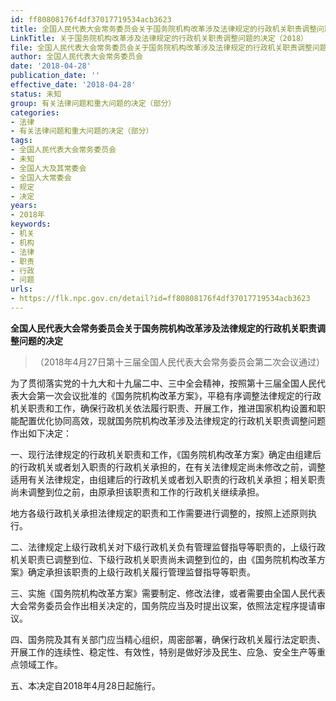 ```yaml
---
id: ff80808176f4df37017719534acb3623
title: 全国人民代表大会常务委员会关于国务院机构改革涉及法律规定的行政机关职责调整问题的决定
LinkTitle: 关于国务院机构改革涉及法律规定的行政机关职责调整问题的决定（2018）
file: 全国人民代表大会常务委员会关于国务院机构改革涉及法律规定的行政机关职责调整问题的决定_ff80808176f4df37017719534acb3623.docx
author: 全国人民代表大会常务委员会
date: '2018-04-28'
publication_date: ''
effective_date: '2018-04-28'
status: 未知
group: 有关法律问题和重大问题的决定（部分）
categories:
- 法律
- 有关法律问题和重大问题的决定（部分）
tags:
- 全国人民代表大会常务委员会
- 未知
- 全国人大及其常委会
- 全国人大常委会
- 规定
- 决定
years:
- 2018年
keywords:
- 机关
- 机构
- 法律
- 职责
- 行政
- 问题
urls:
- https://flk.npc.gov.cn/detail?id=ff80808176f4df37017719534acb3623
---
```


**全国人民代表大会常务委员会关于国务院机构改革涉及法律规定的行政机关职责调整问题的决定**

> （2018年4月27日第十三届全国人民代表大会常务委员会第二次会议通过）

为了贯彻落实党的十九大和十九届二中、三中全会精神，按照第十三届全国人民代表大会第一次会议批准的《国务院机构改革方案》，平稳有序调整法律规定的行政机关职责和工作，确保行政机关依法履行职责、开展工作，推进国家机构设置和职能配置优化协同高效，现就国务院机构改革涉及法律规定的行政机关职责调整问题作出如下决定：

一、现行法律规定的行政机关职责和工作，《国务院机构改革方案》确定由组建后的行政机关或者划入职责的行政机关承担的，在有关法律规定尚未修改之前，调整适用有关法律规定，由组建后的行政机关或者划入职责的行政机关承担；相关职责尚未调整到位之前，由原承担该职责和工作的行政机关继续承担。

地方各级行政机关承担法律规定的职责和工作需要进行调整的，按照上述原则执行。

二、法律规定上级行政机关对下级行政机关负有管理监督指导等职责的，上级行政机关职责已调整到位、下级行政机关职责尚未调整到位的，由《国务院机构改革方案》确定承担该职责的上级行政机关履行管理监督指导等职责。

三、实施《国务院机构改革方案》需要制定、修改法律，或者需要由全国人民代表大会常务委员会作出相关决定的，国务院应当及时提出议案，依照法定程序提请审议。

四、国务院及其有关部门应当精心组织，周密部署，确保行政机关履行法定职责、开展工作的连续性、稳定性、有效性，特别是做好涉及民生、应急、安全生产等重点领域工作。

五、本决定自2018年4月28日起施行。
